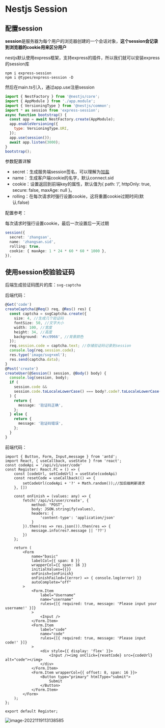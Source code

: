 # Nestjs Session

## 配置session

**session**是服务器为每个用户的浏览器创建的一个会话对象，**这个session会记录到浏览器的cookie用来区分用户**

nestjs默认使用express框架，支持express的插件，所以我们就可以安装express的session库

```
npm i express-session
npm i @types/express-session -D
```

然后在main.ts引入，通过app.use注册session

```js title="main.ts" {4,10}
import { NestFactory } from '@nestjs/core';
import { AppModule } from './app.module';
import { VersioningType } from '@nestjs/common';
import * as session from 'express-session';
async function bootstrap() {
  const app = await NestFactory.create(AppModule);
  app.enableVersioning({
    type: VersioningType.URI,
  });
  app.use(session());
  await app.listen(3000);
}
bootstrap();
```

参数配置详解

* secret：生成服务端session签名，可以理解为[加盐](https://zh.m.wikipedia.org/zh-hans/%E7%9B%90_(%E5%AF%86%E7%A0%81%E5%AD%A6))
* name： 生成客户端cookie的名字，默认connect.sid
* cookie：设置返回到前端key的属性，默认值为{ path: ‘/’, httpOnly: true, secure: false, maxAge: null }。
* rolling：在每次请求时强行设置cookie，这将重置cookie过期时间(默认:false)

配置参考：

每次请求时强行设置cookie，最后一次设置后一天过期

```ts
session({
  secret: 'zhangsan',
  name: 'zhangsan.sid',
  rolling: true,
  cookie: { maxAge: 1 * 24 * 60 * 60 * 1000 },
}),
```

## 使用session校验验证码

后端生成验证码图片的库：`svg-captcha`

后端代码：

```ts
@Get('code')
createCaptcha(@Req() req, @Res() res) {
  const captcha = svgCaptcha.create({
    size: 4, //生成几个验证码
    fontSize: 50, //文字大小
    width: 100, //宽度
    height: 34, //高度
    background: '#cc9966', //背景颜色
  });
  req.session.code = captcha.text; //存储验证码记录到session
  console.log(req.session.code);
  res.type('image/svg+xml');
  res.send(captcha.data);
}
@Post('create')
createUser(@Session() session, @Body() body) {
  console.log(session, body);
  if (
    session.code &&
    session.code.toLocaleLowerCase() === body?.code?.toLocaleLowerCase()
  ) {
    return {
      message: '验证码正确',
    };
  } else {
    return {
      message: '验证码错误',
    };
  }
}
```

前端代码：

```tsx
import { Button, Form, Input,message } from 'antd';
import React, { useCallback, useState } from 'react';
const codeApi = '/api/v1/user/code'
const Register: React.FC = () => {
    const [codeUrl, setCodeUrl] = useState(codeApi)
    const resetCode = useCallback(() => {
        setCodeUrl(codeApi + '?' + Math.random());//加后缀刷新请求
    }, [])

    const onFinish = (values: any) => {
        fetch('/api/v1/user/create', {
            method: "POST",
            body: JSON.stringify(values),
            headers: {
                'content-type': 'application/json'
            }
        }).then(res => res.json()).then(res => {
            message.info(res?.message || '??')
        })
    };

    return (
        <Form
            name="basic"
            labelCol={{ span: 8 }}
            wrapperCol={{ span: 16 }}
            initialValues={{}}
            onFinish={onFinish}
            onFinishFailed={(error) => { console.log(error) }}
            autoComplete="off"
        >
            <Form.Item
                label="Username"
                name="username"
                rules={[{ required: true, message: 'Please input your username!' }]}
            >
                <Input />
            </Form.Item>
            <Form.Item
                label="code"
                name="code"
                rules={[{ required: true, message: 'Please input code!' }]}
            >
                <div style={{ display: 'flex' }}>
                    <Input /><img onClick={resetCode} src={codeUrl} alt="code"></img>
                </div>
            </Form.Item>
            <Form.Item wrapperCol={{ offset: 8, span: 16 }}>
                <Button type="primary" htmlType="submit">
                    Submit
                </Button>
            </Form.Item>
        </Form>
    );
};

export default Register;
```

![image-20221119113138585](https://blog-guiyexing.oss-cn-qingdao.aliyuncs.com/blogImg/202211191131634.png!blog.guiyexing)
